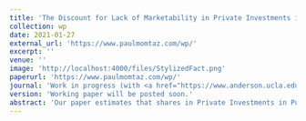 ```yaml
---
title: 'The Discount for Lack of Marketability in Private Investments in Public Equity'
collection: wp
date: 2021-01-27
external_url: 'https://www.paulmomtaz.com/wp/'
excerpt: ''
venue: ''
image: 'http://localhost:4000/files/StylizedFact.png'
paperurl: 'https://www.paulmomtaz.com/wp/'
journal: 'Work in progress (with <a href="https://www.anderson.ucla.edu/faculty-and-research/finance/faculty/bernardo">A. Bernardo</a>, <a href="https://www.anderson.ucla.edu/faculty-and-research/finance/faculty/welch">I. Welch</a>)'
version: 'Working paper will be posted soon.'
abstract: 'Our paper estimates that shares in Private Investments in Public Equity (PIPEs) offered a discount of 3-4% for each year during which these shares could not be resold.  Our estimates make use of the duration of the resale restriction and information about the effects of a regulatory change.  In 2008, the SEC amended Rule~144 to shorten the default statutory holding period.  Our estimates are smaller than previous estimates and robust to various controls and endogeneity concerns.  The discount can be twice as large in offerings in which marketability is a greater concern.'
---
```

